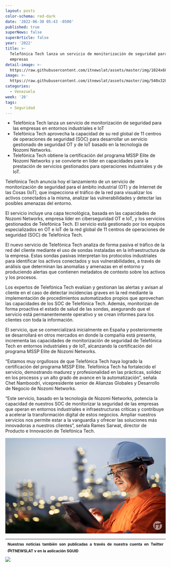 ```yaml
---
layout: posts
color-schema: red-dark
date: '2022-06-30 05:43 -0500'
published: true
superNews: false
superArticle: false
year: '2022'
title: >-
  Telefónica Tech lanza un servicio de monitorización de seguridad para las
  empresas
detail-image: >-
  https://raw.githubusercontent.com/itnewslat/assets/master/img/1024x680/conectividad-industria-g.jpg
image: >-
  https://raw.githubusercontent.com/itnewslat/assets/master/img/540x320/conectividad-industria-p.jpg
categories:
  - Venezuela
week: '26'
tags:
  - Seguridad
---
```

- Telefónica Tech lanza un servicio de monitorización de seguridad para las empresas en entornos industriales e IoT  
- Telefónica Tech aprovecha la capacidad de su red global de 11 centros de operaciones de seguridad (SOC) para desarrollar un servicio gestionado de seguridad OT y de IoT basado en la tecnología de Nozomi Networks.
- Telefónica Tech obtiene la certificación del programa MSSP Elite de Nozomi Networks y se convierte en líder en capacidades para la prestación de servicios gestionados para operaciones industriales y de IoT.

Telefónica Tech anuncia hoy el lanzamiento de un servicio de monitorización de seguridad para el ámbito industrial (OT) y de Internet de las Cosas (IoT), que inspecciona el tráfico de la red para visualizar los activos conectados a la misma, analizar las vulnerabilidades y detectar las posibles amenazas del entorno.
 
El servicio incluye una capa tecnológica, basada en las capacidades de Nozomi Networks, empresa líder en ciberseguridad OT e IoT, y los servicios gestionados de Telefónica Tech. El servicio está gestionado por los equipos especializados en OT e IoT de la red global de 11 centros de operaciones de seguridad (SOC) de Telefónica Tech.
 
El nuevo servicio de Telefónica Tech analiza de forma pasiva el tráfico de la red del cliente mediante el uso de sondas instaladas en la infraestructura de la empresa. Estas sondas pasivas interpretan los protocolos industriales para identificar los activos conectados y sus vulnerabilidades, a través de análisis que determinan las anomalías y amenazas en el entorno y produciendo alertas que contienen metadatos de contexto sobre los activos y los procesos.
 
Los expertos de Telefónica Tech evalúan y gestionan las alertas y avisan al cliente en el caso de detectar incidencias graves en la red mediante la implementación de procedimientos automatizados propios que aprovechan las capacidades de los SOC de Telefónica Tech. Además, monitorizan de forma proactiva el estado de salud de las sondas, asegurando que el servicio está permanentemente operativo y se crean informes para los clientes con toda la información.
 
El servicio, que se comercializará inicialmente en España y posteriormente se desarrollará en otros mercados en donde la compañía está presente, incrementa las capacidades de monitorización de seguridad de Telefónica Tech en entornos industriales y de IoT, alcanzando la certificación del programa MSSP Elite de Nozomi Networks.
 
“Estamos muy orgullosos de que Telefónica Tech haya logrado la certificación del programa MSSP Elite. Telefónica Tech ha fortalecido el servicio, demostrando madurez y profesionalidad en las prácticas, solidez en los procesos y un alto grado de avance en la automatización”, señala Chet Namboodri, vicepresidente senior de Alianzas Globales y Desarrollo de Negocio de Nozomi Networks.
 
“Este servicio, basado en la tecnología de Nozomi Networks, potencia la capacidad de nuestros SOC de monitorizar la seguridad de las empresas que operan en entornos industriales e infraestructuras críticas y contribuye a acelerar la transformación digital de estos negocios. Ampliar nuestros servicios nos permite estar a la vanguardia y ofrecer las soluciones más innovadoras a nuestros clientes”, señala Rames Sarwat, director de Producto e Innovación de Telefónica Tech.  

![](https://raw.githubusercontent.com/itnewslat/assets/master/img/540x320/conectividad-industria-p.jpg)

<table style="height: 42px;" width="569">
<tbody>
<tr>
<td style="text-align: justify;"><sub><strong>Nuestras noticias también son publicadas a través de nuestra cuenta en Twitter <a href="https://twitter.com/itnewslat?lang=es">@ITNEWSLAT</a> y en la aplicación <a href="https://squidapp.co/en/">SQUID</a></strong></sub></td>
</tr>
</tbody>
</table>

<img src="https://tracker.metricool.com/c3po.jpg?hash=56f88a41e39ab42c063cc51676587a04"/>